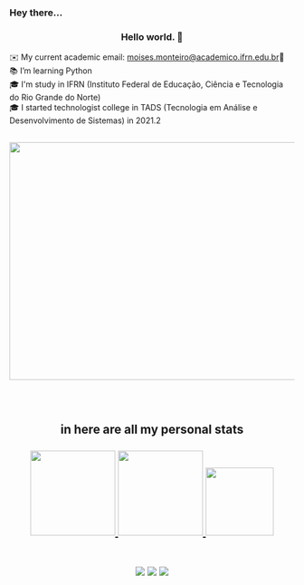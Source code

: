 ###  Hey there... 
<h3 align="center">Hello world. 👋</h3>

✉️ My current academic email: moises.monteiro@academico.ifrn.edu.br📩<br>
📚 I’m learning Python<br>
🎓 I'm study in IFRN (Instituto Federal de Educação, Ciência e Tecnologia do Rio Grande do Norte)<br>
🎓 I started technologist college in TADS (Tecnologia em Análise e Desenvolvimento de Sistemas) in 2021.2<br>
##
<img src="https://i.pinimg.com/originals/b1/6c/ab/b16cab79f718da02916e4ce17fb16961.gif" height="420" width="1000"/><br>
##
<br>
<h2 align="center">in here are all my personal stats</>

<br>
<div align="center">
<br>
  <a href="https://github.com/MoisesMonter">
   <img height="150em" src="https://github-readme-streak-stats.herokuapp.com?user=MoisesMonter&theme=midnight-purple&date_format=M%20j%5B%2C%20Y%5D&border=DDDDDD&sideNums=3F0BDD&fire=28078D" />
  <img height="150em" src="https://github-readme-stats.vercel.app/api?username=Moises&show_icons=true&theme=midnight-purple&count_private=true&include_all_commits=true"/>
  <img height="120em" src="https://github-readme-stats.vercel.app/api/top-langs/?username=Moises&layout=compact&langs_count=6&theme=midnight-purple&hide=yacc,html,css&include_all_commits=true&count_private=true"/>
</div>
<br>
<div align="center"> 

  <a href="https://www.instagram.com/moises_monter" target=”_new”><img src="https://img.shields.io/badge/-Instagram-%23E4405F?style=for-the-badge&logo=instagram&logoColor=purple&color=black"></a>
  <a href = "mailto:contatorafaballerini@gmail.com"  target="_blank"><img src="https://img.shields.io/badge/-Gmail-%23333?style=for-the-badge&logo=gmail&logoColor=white&color=gray" ></a>
  <a href="https://www.linkedin.com/in/moisés-alexandre-monteiro-araújo-b2a324212" target="_blank"><img src="https://img.shields.io/badge/-LinkedIn-%230077B5?style=for-the-badge&logo=linkedin&logoColor=white&color=black"></a> 
</div>
